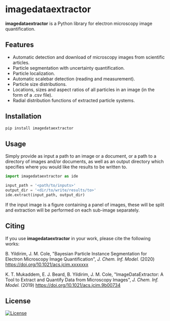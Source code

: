 # imagedataextractor

**imagedataextractor** is a Python library for electron microscopy image quantification.

## Features

- Automatic detection and download of microscopy images from scientific articles.
- Particle segmentation with uncertainty quantification.
- Particle localization.
- Automatic scalebar detection (reading and measurement).
- Particle size distributions.
- Locations, sizes and aspect ratios of all particles in an image (in the form of a .csv file).
- Radial distribution functions of extracted particle systems.

## Installation

```bash
pip install imagedataextractor
```

## Usage

Simply provide as input a path to an image or a document, or a path to a directory of images and/or documents, as well as an output directory which specifies where you would like the results to be written to.

```python
import imagedataextractor as ide

input_path = '<path/to/inputs>'
output_dir = '<dir/to/write/results/to>'
ide.extract(input_path, output_dir)
```

If the input image is a figure containing a panel of images, these will be split and extraction will be performed on each sub-image separately.


## Citing

If you use **imagedataextractor** in your work, please cite the following works:


B. Yildirim, J. M. Cole, "Bayesian Particle Instance Segmentation for Electron Microscopy Image Quantification", *J. Chem. Inf. Model.* (2020)  https://doi.org/10.1021/acs.jcim.xxxxxxx

K. T. Mukaddem, E. J. Beard, B. Yildirim, J. M. Cole, "ImageDataExtractor: A Tool to Extract and Quantify Data from Microscopy Images", *J. Chem. Inf. Model.* (2019) https://doi.org/10.1021/acs.jcim.9b00734

## License

[![License](http://img.shields.io/:license-mit-blue.svg?style=flat-square)](http://badges.mit-license.org)
